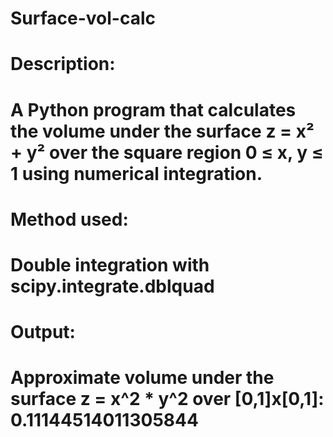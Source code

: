 ﻿# Surface-vol-calc
# Description:
# A Python program that calculates the volume under the surface z = x² + y² over the square region 0 ≤ x, y ≤ 1 using numerical integration.
# Method used:
# Double integration with scipy.integrate.dblquad
# Output:
# Approximate volume under the surface z = x^2 * y^2 over [0,1]x[0,1]: 0.11144514011305844
